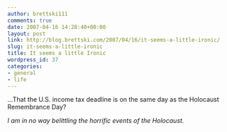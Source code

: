 ```yaml
---
author: brettski111
comments: true
date: 2007-04-16 14:28:40+00:00
layout: post
link: http://blog.brettski.com/2007/04/16/it-seems-a-little-ironic/
slug: it-seems-a-little-ironic
title: It seems a little Ironic
wordpress_id: 37
categories:
- general
- life
---
```


...That the U.S. income tax deadline is on the same day as the Holocaust Remembrance Day?

_I am in no way belittling the horrific events of the Holocaust._
